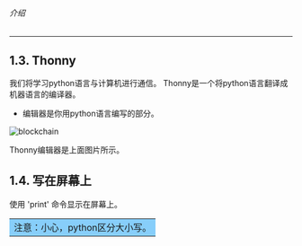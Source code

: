 ###### 介绍
---

## 1.3. Thonny
我们将学习python语言与计算机进行通信。
Thonny是一个将python语言翻译成机器语言的编译器。
  + 编辑器是你用python语言编写的部分。

![blockchain](http://legendary.cdn.play8.io/learnpython/img/day1/1.3.1.png)

Thonny编辑器是上面图片所示。

## 1.4. 写在屏幕上
使用 'print' 命令显示在屏幕上。

<table><tr><td bgcolor=#87CEFA>注意：小心，python区分大小写。</td></tr></table>

